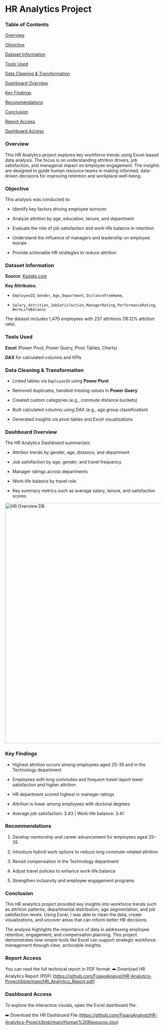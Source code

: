 # HR Analytics Project

### Table of Contents
[Overview](#overview)

[Objective](#objective)

[Dataset Information](#dataset-information)

[Tools Used](#tools-used)

[Data Cleaning & Transformation](#data-cleaning--transformation)

[Dashboard Overview](#dashboard-overview)

[Key Findings](#key-findings)

[Recommendations](#recommendations)

[Conclusion](#conclusion)

[Report Access](#report-access)

[Dashboard Access](#dashboard-access)

### Overview

This HR Analytics project explores key workforce trends using Excel-based data analysis. The focus is on understanding attrition drivers, job satisfaction, and managerial impact on employee engagement. The insights are designed to guide human resource teams in making informed, data-driven decisions for improving retention and workplace well-being.

### Objective

This analysis was conducted to:

- Identify key factors driving employee turnover

- Analyze attrition by age, education, tenure, and department

- Evaluate the role of job satisfaction and work-life balance in retention

- Understand the influence of managers and leadership on employee morale

- Provide actionable HR strategies to reduce attrition

### Dataset Information

**Source**: [Kaggle.com](https://www.kaggle.com/)


**Key Attributes**:

- `EmployeeID`, `Gender`, `Age`, `Department`, `DistanceFromHome`,

- `Salary`, `Attrition`, `JobSatisfaction`, `ManagerRating`, `PerformanceRating`, `WorkLifeBalance`

The dataset includes 1,470 employees with 237 attritions (16.12% attrition rate).

### Tools Used

**Excel** (Power Pivot, Power Query, Pivot Tables, Charts)

**DAX** for calculated columns and KPIs

### Data Cleaning & Transformation

- Linked tables via `EmployeeID` using **Power Pivot**

- Removed duplicates, handled missing values in **Power Query**

- Created custom categories (e.g., commute distance buckets)

- Built calculated columns using DAX (e.g., age group classification)

- Generated insights via pivot tables and Excel visualizations

### Dashboard Overview

The HR Analytics Dashboard summarizes:

- Attrition trends by gender, age, distance, and department

- Job satisfaction by age, gender, and travel frequency

- Manager ratings across departments

- Work-life balance by travel role

- Key summary metrics such as average salary, tenure, and satisfaction scores
  
<img width="1850" height="778" alt="HR Overview DB" src="https://github.com/user-attachments/assets/817cde26-e93d-4295-a9b1-26122a00b534" />

### Key Findings

- Highest attrition occurs among employees aged 25–35 and in the Technology department

- Employees with long commutes and frequent travel report lower satisfaction and higher attrition

- HR department scored highest in manager ratings

- Attrition is lower among employees with doctoral degrees

- Average job satisfaction: 3.43 | Work-life balance: 3.41

### Recommendations

1. Develop mentorship and career advancement for employees aged 25–35

2. Introduce hybrid work options to reduce long commute-related attrition

3. Revisit compensation in the Technology department

4. Adjust travel policies to enhance work-life balance

5. Strengthen inclusivity and employee engagement programs

### Conclusion

This HR analytics project provided key insights into workforce trends such as attrition patterns, departmental distribution, age segmentation, and job satisfaction levels. Using Excel, I was able to clean the data, create visualizations, and uncover areas that can inform better HR decisions.

The analysis highlights the importance of data in addressing employee retention, engagement, and compensation planning. This project demonstrates how simple tools like Excel can support strategic workforce management through clear, actionable insights.

### Report Access

You can read the full technical report in PDF format:
➡️ Download HR Analytics Report (PDF) (https://github.com/FisayoAnalyst/HR-Analytics-Project/blob/main/HR_Analytics_Report.pdf)

### Dashboard Access

To explore the interactive visuals, open the Excel dashboard file:

➡️ Download the HR Dashboard File (https://github.com/FisayoAnalyst/HR-Analytics-Project/blob/main/Human%20Resouces.xlsx)

